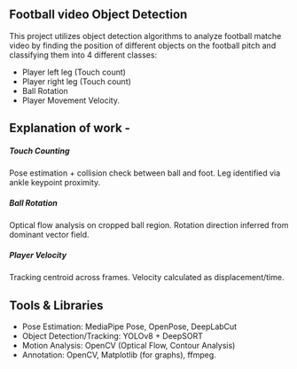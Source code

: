 ## Football  video Object Detection
This project utilizes object detection algorithms to analyze football matche video by finding the position of different objects on the football pitch and classifying them into 4 different classes:  
-  Player left leg (Touch count)  
-  Player right leg (Touch count)
-  Ball Rotation
-  Player Movement Velocity.

## Explanation of work - 
##### Touch Counting
Pose estimation + collision check between ball and foot.
Leg identified via ankle keypoint proximity.

##### Ball Rotation
Optical flow analysis on cropped ball region.
Rotation direction inferred from dominant vector field.

##### Player Velocity

Tracking centroid across frames.
Velocity calculated as displacement/time.

## Tools & Libraries

- Pose Estimation: MediaPipe Pose, OpenPose, DeepLabCut
- Object Detection/Tracking: YOLOv8 + DeepSORT
- Motion Analysis: OpenCV (Optical Flow, Contour Analysis)
- Annotation: OpenCV, Matplotlib (for graphs), ffmpeg.